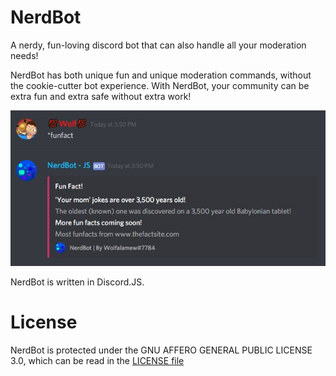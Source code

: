 # NerdBot
A nerdy, fun-loving discord bot that can also handle all your moderation needs!

NerdBot has both unique fun and unique moderation commands, without the cookie-cutter bot experience. With NerdBot, your community can be extra fun and extra safe without extra work!

![Funfact Example](/assets/funfactexample.jpg)

NerdBot is written in Discord.JS. 

# License
NerdBot is protected under the GNU AFFERO GENERAL PUBLIC LICENSE 3.0, which can be read in the [LICENSE file](https://github.com/Wolfalamew/NerdBot/blob/master/LICENSE)
